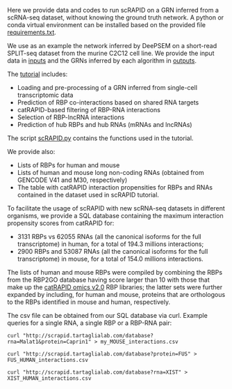 Here we provide data and codes to run scRAPID on a GRN inferred from a scRNA-seq dataset, without knowing the ground truth network. A python or conda virtual environment can be installed based on the provided file [requirements.txt](requirements.txt).

We use as an example the network inferred by DeePSEM on a short-read SPLIT-seq dataset from the murine C2C12 cell line. We provide the input data in [inputs](./inputs/) and the GRNs inferred by each algorithm in [outputs](./outputs/).

The [tutorial](scRAPID_tutorial.ipynb) includes:
* Loading and pre-processing of a GRN inferred from single-cell transcriptomic data
* Prediction of RBP co-interactions based on shared RNA targets
* catRAPID-based filtering of RBP-RNA interactions
* Selection of RBP-lncRNA interactions
* Prediction of hub RBPs and hub RNAs (mRNAs and lncRNAs)
  
The script [scRAPID.py](scRAPID.py) contains the functions used in the tutorial.

We provide also:
* Lists of RBPs for human and mouse
* Lists of human and mouse long non-coding RNAs (obtained from GENCODE V41 and M30, respectively)
* The table with catRAPID interaction propensities for RBPs and RNAs contained in the dataset used in scRAPID tutorial.

To facilitate the usage of scRAPID with new scRNA-seq datasets in different organisms, we provide a SQL database containing the maximum interaction propensity scores from catRAPID for: 
* 3131 RBPs vs 62055 RNAs (all the canonical isoforms for the full transcriptome) in human, for a total of 194.3 millions interactions;
* 2900 RBPs and 53087 RNAs (all the canonical isoforms for the full transcriptome) in mouse, for a total of 154.0 millions interactions.

The lists of human and mouse RBPs were compiled by combining the RBPs from the RBP2GO database having score larger than 10 with those that make up the [catRAPID omics v2.0](http://service.tartaglialab.com/page/catrapid_omics2_group) RBP libraries; the latter sets were further expanded by including, for human and mouse, proteins that are orthologous to the RBPs identified in mouse and human, respectively.

The csv file can be obtained from our SQL database via curl. Example queries for a single RNA, a single RBP or a RBP-RNA pair:

```
curl "http://scrapid.tartaglialab.com/database?rna=Malat1&protein=Caprin1" > my_MOUSE_interactions.csv

curl "http://scrapid.tartaglialab.com/database?protein=FUS" > FUS_HUMAN_interactions.csv

curl "http://scrapid.tartaglialab.com/database?rna=XIST" > XIST_HUMAN_interactions.csv

```
